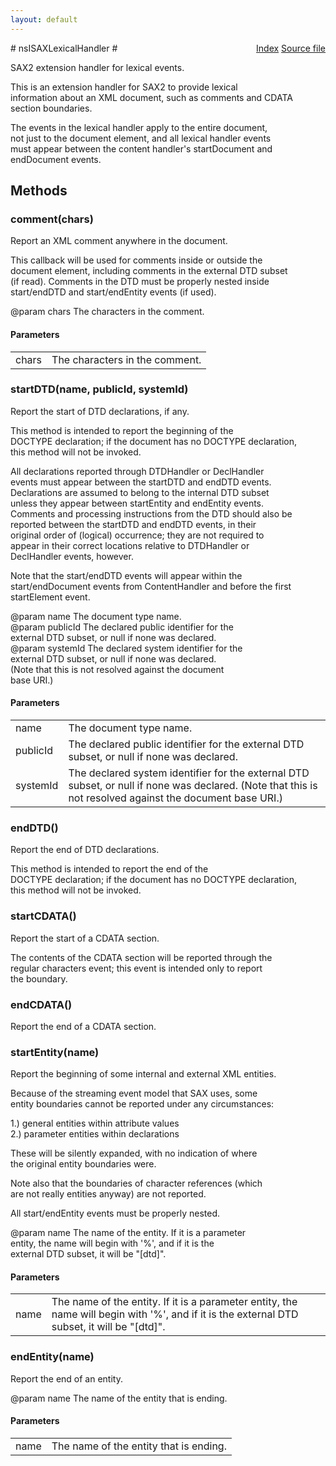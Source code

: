 ```yaml
---
layout: default
---
```

<div class='links' style='float:right'><a href="../index.html">Index</a>
<a href="http://dxr.mozilla.org/mozilla-central/source/parser/xml/nsISAXLexicalHandler.idl">Source file</a>
</div>
# nsISAXLexicalHandler #
  
SAX2 extension handler for lexical events.  
  
This is an extension handler for SAX2 to provide lexical  
information about an XML document, such as comments and CDATA  
section boundaries.  
  
The events in the lexical handler apply to the entire document,  
not just to the document element, and all lexical handler events  
must appear between the content handler's startDocument and  
endDocument events.  
  

## Methods ##

### comment(chars) ###
  
Report an XML comment anywhere in the document.  
  
This callback will be used for comments inside or outside the  
document element, including comments in the external DTD subset  
(if read).  Comments in the DTD must be properly nested inside  
start/endDTD and start/endEntity events (if used).  
  
@param chars The characters in the comment.  
  

#### Parameters ####

<table>

<tr>
<td>chars</td>
<td>The characters in the comment.  
</td>
</tr>

</table>

### startDTD(name, publicId, systemId) ###
  
Report the start of DTD declarations, if any.  
  
This method is intended to report the beginning of the  
DOCTYPE declaration; if the document has no DOCTYPE declaration,  
this method will not be invoked.  
  
All declarations reported through DTDHandler or DeclHandler  
events must appear between the startDTD and endDTD events.  
Declarations are assumed to belong to the internal DTD subset  
unless they appear between startEntity and endEntity events.  
Comments and processing instructions from the DTD should also be  
reported between the startDTD and endDTD events, in their  
original order of (logical) occurrence; they are not required to  
appear in their correct locations relative to DTDHandler or  
DeclHandler events, however.  
  
Note that the start/endDTD events will appear within the  
start/endDocument events from ContentHandler and before the first  
startElement event.  
  
@param name The document type name.  
@param publicId The declared public identifier for the  
       external DTD subset, or null if none was declared.  
@param systemId The declared system identifier for the  
       external DTD subset, or null if none was declared.  
       (Note that this is not resolved against the document  
       base URI.)  
  

#### Parameters ####

<table>

<tr>
<td>name</td>
<td>The document type name.  
</td>
</tr>

<tr>
<td>publicId</td>
<td>The declared public identifier for the  
       external DTD subset, or null if none was declared.  
</td>
</tr>

<tr>
<td>systemId</td>
<td>The declared system identifier for the  
       external DTD subset, or null if none was declared.  
       (Note that this is not resolved against the document  
       base URI.)  
</td>
</tr>

</table>

### endDTD() ###
  
Report the end of DTD declarations.  
  
This method is intended to report the end of the  
DOCTYPE declaration; if the document has no DOCTYPE declaration,  
this method will not be invoked.  
  

### startCDATA() ###
  
Report the start of a CDATA section.  
  
The contents of the CDATA section will be reported through the  
regular characters event; this event is intended only to report  
the boundary.  
  

### endCDATA() ###
  
Report the end of a CDATA section.  
  

### startEntity(name) ###
  
Report the beginning of some internal and external XML entities.  
  
Because of the streaming event model that SAX uses, some  
entity boundaries cannot be reported under any circumstances:  
  
1.) general entities within attribute values  
2.) parameter entities within declarations  
  
These will be silently expanded, with no indication of where  
the original entity boundaries were.  
  
Note also that the boundaries of character references (which  
are not really entities anyway) are not reported.  
  
All start/endEntity events must be properly nested.  
  
@param name The name of the entity.  If it is a parameter  
            entity, the name will begin with '%', and if it is the  
            external DTD subset, it will be "[dtd]".  
  

#### Parameters ####

<table>

<tr>
<td>name</td>
<td>The name of the entity.  If it is a parameter  
            entity, the name will begin with '%', and if it is the  
            external DTD subset, it will be "[dtd]".  
</td>
</tr>

</table>

### endEntity(name) ###
  
Report the end of an entity.  
  
@param name The name of the entity that is ending.  
  

#### Parameters ####

<table>

<tr>
<td>name</td>
<td>The name of the entity that is ending.  
</td>
</tr>

</table>
